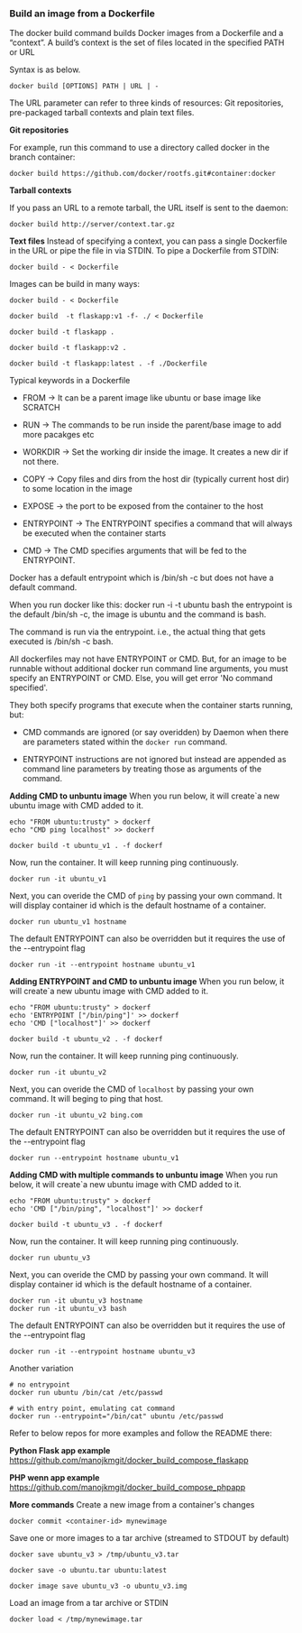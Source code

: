 ### Build an image from a Dockerfile

The docker build command builds Docker images from a Dockerfile and a “context”. A build’s context is the set of files located in the specified PATH or URL

Syntax is as below.
```
docker build [OPTIONS] PATH | URL | -
```

The URL parameter can refer to three kinds of resources: Git repositories, pre-packaged tarball contexts and plain text files.

**Git repositories**

For example, run this command to use a directory called docker in the branch container:
```
docker build https://github.com/docker/rootfs.git#container:docker
```

**Tarball contexts**

If you pass an URL to a remote tarball, the URL itself is sent to the daemon:
```
docker build http://server/context.tar.gz
```
 
**Text files**
Instead of specifying a context, you can pass a single Dockerfile in the URL or pipe the file in via STDIN. To pipe a Dockerfile from STDIN:
```
docker build - < Dockerfile
```

Images can be build in many ways:
```
docker build - < Dockerfile

docker build  -t flaskapp:v1 -f- ./ < Dockerfile

docker build -t flaskapp .

docker build -t flaskapp:v2 .

docker build -t flaskapp:latest . -f ./Dockerfile
```

Typical keywords in a Dockerfile
* FROM -> It can be a parent image like ubuntu or base image like SCRATCH

* RUN -> The commands to be run inside the parent/base image to add more pacakges etc

* WORKDIR -> Set the working dir inside the image. It creates a new dir if not there.

* COPY -> Copy files and dirs from the host dir (typically current host dir) to some location in the image

* EXPOSE -> the port to be exposed from the container to the host

* ENTRYPOINT -> The ENTRYPOINT specifies a command that will always be executed when the container starts

* CMD -> The CMD specifies arguments that will be fed to the ENTRYPOINT.

Docker has a default entrypoint which is /bin/sh -c but does not have a default command.

When you run docker like this: docker run -i -t ubuntu bash the entrypoint is the default /bin/sh -c, the image is ubuntu and the command is bash.

The command is run via the entrypoint. i.e., the actual thing that gets executed is /bin/sh -c bash.

All dockerfiles may not have ENTRYPOINT or CMD. But, for an image to be runnable without additional docker run command line arguments, you must specify an ENTRYPOINT or CMD. Else, you will get error 'No command specified'.


They both specify programs that execute when the container starts running, but:

- CMD commands are ignored (or say overidden) by Daemon when there are parameters stated within the `docker run` command.

- ENTRYPOINT instructions are not ignored but instead are appended as command line parameters by treating those as arguments of the command.


**Adding CMD to unbuntu image**
When you run below, it will create`a new ubuntu image with CMD added to it.
```
echo "FROM ubuntu:trusty" > dockerf
echo "CMD ping localhost" >> dockerf

docker build -t ubuntu_v1 . -f dockerf
```

Now, run the container. It will keep running ping continuously.
```
docker run -it ubuntu_v1
```

Next, you can overide the CMD of `ping` by passing your own command. It will display container id which is the default hostname of a container.
```
docker run ubuntu_v1 hostname
```

The default ENTRYPOINT can also be overridden but it requires the use of the --entrypoint flag
```
docker run -it --entrypoint hostname ubuntu_v1
```

**Adding ENTRYPOINT and CMD to unbuntu image**
When you run below, it will create`a new ubuntu image with CMD added to it.
```
echo "FROM ubuntu:trusty" > dockerf
echo 'ENTRYPOINT ["/bin/ping"]' >> dockerf
echo 'CMD ["localhost"]' >> dockerf

docker build -t ubuntu_v2 . -f dockerf
```

Now, run the container. It will keep running ping continuously.
```
docker run -it ubuntu_v2
```

Next, you can overide the CMD of `localhost` by passing your own command. It will beging to ping that host.
```
docker run -it ubuntu_v2 bing.com
```

The default ENTRYPOINT can also be overridden but it requires the use of the --entrypoint flag
```
docker run --entrypoint hostname ubuntu_v1
```

**Adding CMD with multiple commands to unbuntu image**
When you run below, it will create`a new ubuntu image with CMD added to it.
```
echo "FROM ubuntu:trusty" > dockerf
echo 'CMD ["/bin/ping", "localhost"]' >> dockerf

docker build -t ubuntu_v3 . -f dockerf
```

Now, run the container. It will keep running ping continuously.
```
docker run ubuntu_v3
```

Next, you can overide the CMD by passing your own command. It will display container id which is the default hostname of a container.
```
docker run -it ubuntu_v3 hostname
docker run -it ubuntu_v3 bash
```

The default ENTRYPOINT can also be overridden but it requires the use of the --entrypoint flag
```
docker run -it --entrypoint hostname ubuntu_v3
```

Another variation
```
# no entrypoint
docker run ubuntu /bin/cat /etc/passwd

# with entry point, emulating cat command
docker run --entrypoint="/bin/cat" ubuntu /etc/passwd
```

Refer to below repos for more examples and follow the README there:

**Python Flask app example**
https://github.com/manojkmgit/docker_build_compose_flaskapp

**PHP wenn app example**
https://github.com/manojkmgit/docker_build_compose_phpapp


**More commands**
Create a new image from a container's changes
```
docker commit <container-id> mynewimage
```

Save one or more images to a tar archive (streamed to STDOUT by default)
```
docker save ubuntu_v3 > /tmp/ubuntu_v3.tar

docker save -o ubuntu.tar ubuntu:latest

docker image save ubuntu_v3 -o ubuntu_v3.img
```

Load an image from a tar archive or STDIN
```
docker load < /tmp/mynewimage.tar
```
